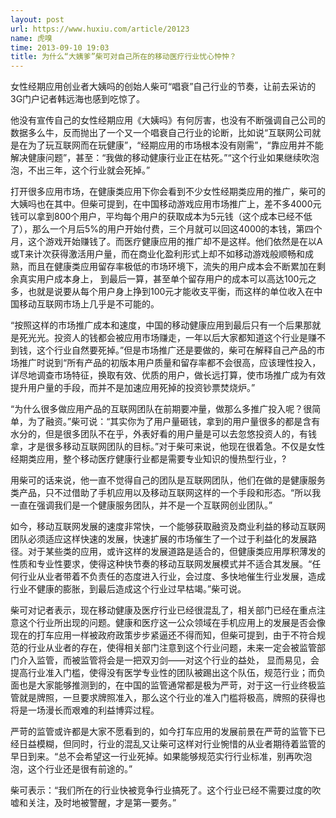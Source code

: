 ```yaml
---
layout: post
url: https://www.huxiu.com/article/20123
name: 虎嗅
time: 2013-09-10 19:03
title: 为什么“大姨爹”柴可对自己所在的移动医疗行业忧心忡忡？
---
```

女性经期应用创业者大姨吗的创始人柴可“唱衰”自己行业的节奏，让前去采访的3G门户记者韩远海也感到吃惊了。

他没有宣传自己的女性经期应用《大姨吗》有何厉害，也没有不断强调自己公司的数据多么牛，反而抛出了一个又一个唱衰自己行业的论断，比如说“互联网公司就是在为了玩互联网而在玩健康”，“经期应用的市场根本没有刚需”，“靠应用并不能解决健康问题”，甚至：“我做的移动健康行业正在枯死。”“这个行业如果继续吹泡泡，不出三年，这个行业就会死掉。”

打开很多应用市场，在健康类应用下你会看到不少女性经期类应用的推广，柴可的大姨吗也在其中。但柴可提到，在中国移动游戏应用市场推广上，差不多4000元钱可以拿到800个用户，平均每个用户的获取成本为5元钱（这个成本已经不低了），那么一个月后5%的用户开始付费，三个月就可以回这4000的本钱，第四个月，这个游戏开始赚钱了。而医疗健康应用的推广却不是这样。他们依然是在以A或T来计次获得激活用户量，而在商业化盈利形式上却不如移动游戏般顺畅和成熟，而且在健康类应用留存率极低的市场环境下，流失的用户成本会不断累加在剩余真实用户成本身上， 到最后一算，甚至单个留存用户的成本可以高达100元之多，也就是说要从每个用户身上挣到100元才能收支平衡，而这样的单位收入在中国移动互联网市场上几乎是不可能的。

“按照这样的市场推广成本和速度，中国的移动健康应用到最后只有一个后果那就是死光光。投资人的钱都会被应用市场赚走，一年以后大家都知道这个行业是赚不到钱，这个行业自然要死掉。”但是市场推广还是要做的，柴可在解释自己产品的市场推广时说到“所有产品的初版本用户质量和留存率都不会很高，应该理性投入，详尽地调查市场特征，换取有效、优质的用户，做长远打算，使市场推广成为有效提升用户量的手段，而并不是加速应用死掉的投资钞票焚烧炉。”

“为什么很多做应用产品的互联网团队在前期要冲量，做那么多推广投入呢？很简单，为了融资。”柴可说：“其实你为了用户量砸钱，拿到的用户量很多的都是含有水分的，但是很多团队不在乎，外表好看的用户量是可以去忽悠投资人的，有钱拿，才是很多移动互联网团队的目标。”对于柴可来说，他现在很着急。不仅是女性经期类应用，整个移动医疗健康行业都是需要专业知识的慢热型行业，?

用柴可的话来说，他一直不觉得自己的团队是互联网团队，他们在做的是健康服务类产品，只不过借助了手机应用以及移动互联网这样的一个手段和形态。“所以我一直在强调我们是一个健康服务团队，并不是一个互联网创业团队。”

如今，移动互联网发展的速度非常快，一个能够获取融资及商业利益的移动互联网团队必须适应这样快速的发展，快速扩展的市场催生了一个过于利益化的发展路径。对于某些类的应用，或许这样的发展道路是适合的，但健康类应用厚积薄发的性质和专业性要求，使得这种快节奏的移动互联网发展模式并不适合其发展。“任何行业从业者带着不负责任的态度进入行业，会过度、多快地催生行业发展，造成行业不健康的膨胀，到最后造成这个行业过早枯竭。”柴可说。

柴可对记者表示，现在移动健康及医疗行业已经很混乱了，相关部门已经在重点注意这个行业所出现的问题。健康和医疗这一公众领域在手机应用上的发展是否会像现在的打车应用一样被政府政策步步紧逼还不得而知，但柴可提到，由于不符合规范的行业从业者的存在，使得相关部门注意到这个行业问题，未来一定会被监管部门介入监管，而被监管将会是一把双刃剑——对这个行业的益处， 显而易见，会提高行业准入门槛，使得没有医学专业性的团队被踢出这个队伍，规范行业；而负面也是大家能够推测到的，在中国的监管通常都是极为严苛，对于这一行业终极监管就是牌照，一旦要求牌照准入，那么这个行业的准入门槛将极高，牌照的获得也将是一场漫长而艰难的利益博弈过程。

严苛的监管或许都是大家不愿看到的，如今打车应用的发展前景在严苛的监管下已经日益模糊，但同时，行业的混乱又让柴可这样对行业惋惜的从业者期待着监管的早日到来。“总不会希望这一行业死掉。如果能够规范实行行业标准，别再吹泡泡，这个行业还是很有前途的。”

柴可表示：“我们所在的行业快被竞争行业搞死了。这个行业已经不需要过度的吹嘘和关注，及时地被警醒，才是第一要务。”

